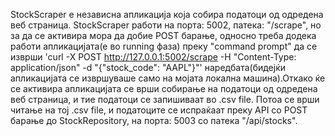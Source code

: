 StockScraper e независна апликација која собира податоци од одредена веб страница. StockScraper работи на порта: 5002, патека: "/scrape", но за да се активира мора да добие POST барање, односно треба додека работи апликацијата(е во running фаза) преку "command prompt" да се изврши 'curl -X POST http://127.0.0.1:5002/scrape -H "Content-Type: application/json" -d "{\"stock_code\": \"AAPL\"}"' наредбата(бидејќи апликацијата се извршуваше само на мојата локална машина).Откако ќе се активира апликацијата се врши собирање на податоци од одредена веб страница, и тие податоци се запишиваат во .csv file. Потоа се врши читање на тој .csv file, и податоците се испраќаат преку API со POST барање до StockRepository, на порта: 5003 со патека "/api/stocks".
